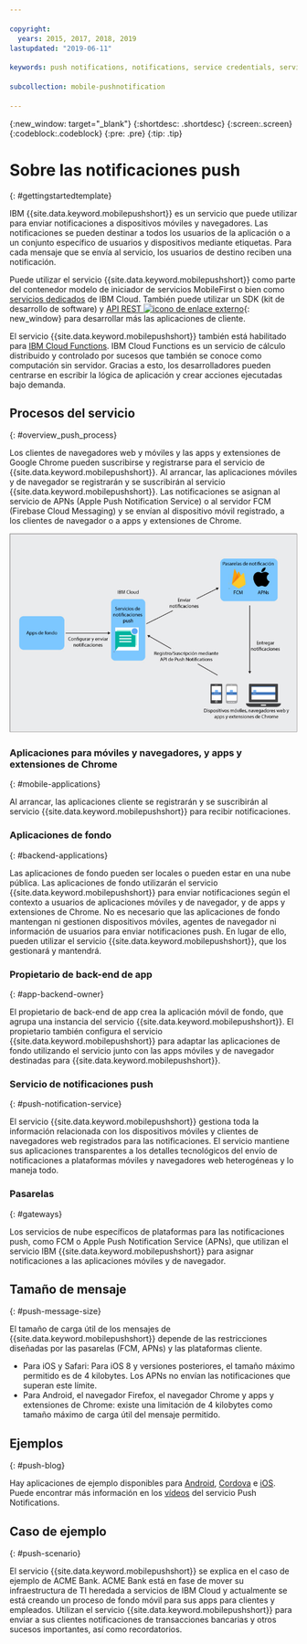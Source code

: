 ```yaml
---

copyright:
  years: 2015, 2017, 2018, 2019
lastupdated: "2019-06-11"

keywords: push notifications, notifications, service credentials, service processes, push message size

subcollection: mobile-pushnotification

---
```


{:new_window: target="_blank"}
{:shortdesc: .shortdesc}
{:screen:.screen}
{:codeblock:.codeblock}
{:pre: .pre}
{:tip: .tip}

# Sobre las notificaciones push 
{: #gettingstartedtemplate}

IBM {{site.data.keyword.mobilepushshort}} es un servicio que puede utilizar para enviar notificaciones a dispositivos móviles y navegadores. Las notificaciones se pueden destinar a todos los usuarios de la aplicación o a un conjunto específico de usuarios y dispositivos mediante etiquetas. Para cada mensaje que se envía al servicio, los usuarios de destino reciben una notificación.

Puede utilizar el servicio {{site.data.keyword.mobilepushshort}} como parte del contenedor modelo de iniciador de servicios MobileFirst o bien como [servicios dedicados](https://cloud.ibm.com/docs/dedicated?topic=dedicated-dedicated#dedicated) de IBM Cloud. También puede utilizar un SDK (kit de desarrollo de software) y [API REST ![icono de enlace externo](../../icons/launch-glyph.svg "icono de enlace externo")](https://eu-gb.imfpush.cloud.ibm.com/imfpush/){: new_window} para desarrollar más las aplicaciones de cliente.

El servicio {{site.data.keyword.mobilepushshort}} también está habilitado para
[IBM Cloud Functions](https://cloud.ibm.com/docs/openwhisk?topic=cloud-functions-getting_started#getting_started). IBM Cloud Functions es un servicio de cálculo distribuido y controlado por sucesos que también se conoce como computación sin servidor. Gracias a esto, los desarrolladores pueden centrarse en escribir la lógica de aplicación y crear acciones ejecutadas bajo demanda.


## Procesos del servicio
{: #overview_push_process}

Los clientes de navegadores web y móviles y las apps y extensiones de Google Chrome pueden suscribirse y registrarse para el servicio de {{site.data.keyword.mobilepushshort}}. Al arrancar, las aplicaciones móviles y de navegador se registrarán y se suscribirán al servicio {{site.data.keyword.mobilepushshort}}. Las notificaciones se asignan al servicio de APNs (Apple Push Notification Service) o al servidor FCM (Firebase Cloud Messaging) y se envían al dispositivo móvil registrado, a los clientes de navegador o a apps y extensiones de Chrome.

![Visión general de push](images/overview.jpg "Flujo de procesos de servicio para apps de fondo que configuran y envían notificaciones a través del servicio de notificaciones push")


### Aplicaciones para móviles y navegadores, y apps y extensiones de Chrome
{: #mobile-applications}

Al arrancar, las aplicaciones cliente se registrarán y se suscribirán al servicio {{site.data.keyword.mobilepushshort}} para recibir notificaciones.

### Aplicaciones de fondo
{: #backend-applications}

Las aplicaciones de fondo pueden ser locales o pueden estar en una nube pública. Las aplicaciones de fondo utilizarán el servicio {{site.data.keyword.mobilepushshort}} para enviar notificaciones según el contexto a usuarios de aplicaciones móviles y de navegador, y de apps y extensiones de Chrome. No es necesario que las aplicaciones de fondo mantengan ni gestionen dispositivos móviles, agentes de navegador ni información de usuarios para enviar notificaciones push. En lugar de ello, pueden utilizar el servicio {{site.data.keyword.mobilepushshort}}, que los gestionará y mantendrá.

### Propietario de back-end de app
{: #app-backend-owner}

El propietario de back-end de app crea la aplicación móvil de fondo, que agrupa una instancia del servicio {{site.data.keyword.mobilepushshort}}. El propietario también configura el servicio {{site.data.keyword.mobilepushshort}} para adaptar las aplicaciones de fondo utilizando el servicio junto con las apps móviles y de navegador destinadas para {{site.data.keyword.mobilepushshort}}.

### Servicio de notificaciones push
{: #push-notification-service}

El servicio {{site.data.keyword.mobilepushshort}} gestiona toda la información relacionada con los dispositivos móviles y clientes de navegadores web registrados para las notificaciones. El servicio mantiene sus aplicaciones transparentes a los detalles tecnológicos del envío de notificaciones a plataformas móviles y navegadores web heterogéneas y lo maneja todo.

### Pasarelas
{: #gateways}

Los servicios de nube específicos de plataformas para las notificaciones push, como FCM o Apple Push Notification Service (APNs), que utilizan el servicio IBM {{site.data.keyword.mobilepushshort}} para asignar notificaciones a las aplicaciones móviles y de navegador.

## Tamaño de mensaje
{: #push-message-size}

El tamaño de carga útil de los mensajes de {{site.data.keyword.mobilepushshort}} depende de las restricciones diseñadas por las pasarelas (FCM, APNs) y las plataformas cliente. 

- Para iOS y Safari: Para iOS 8 y versiones posteriores, el tamaño máximo permitido es de 4 kilobytes. Los APNs no envían las notificaciones que superan este límite.
- Para Android, el navegador Firefox, el navegador Chrome y apps y extensiones de Chrome: existe una limitación de 4 kilobytes como tamaño máximo de carga útil del mensaje permitido.

## Ejemplos
{: #push-blog}

Hay aplicaciones de ejemplo disponibles para [Android](https://github.com/ibm-bluemix-mobile-services/bms-samples-android-hellopush/), [Cordova](https://github.com/ibm-bluemix-mobile-services/bms-samples-cordova-hellopush) e [iOS](https://github.com/ibm-bluemix-mobile-services/bms-samples-swift-hellopush).
Puede encontrar más información en los
[vídeos](https://www.youtube.com/watch?v=1wO30GfiLaI&list=PLzJUGEaRNMfvX7-J6gqczEanWBPiOjEmA) del servicio Push Notifications.  


## Caso de ejemplo 
{: #push-scenario}

El servicio {{site.data.keyword.mobilepushshort}} se explica en el caso de ejemplo de ACME Bank. ACME Bank está en fase de mover su infraestructura de TI heredada a servicios de IBM Cloud y actualmente se está creando un proceso de fondo móvil para sus apps para clientes y empleados. Utilizan el servicio {{site.data.keyword.mobilepushshort}} para enviar a sus clientes notificaciones de transacciones bancarias y otros sucesos importantes, así como recordatorios.
